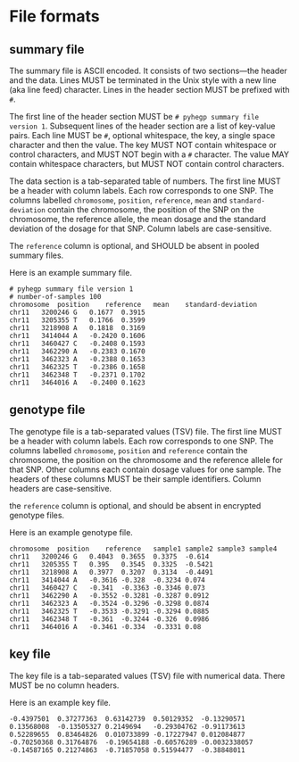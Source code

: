 # File formats
## summary file

The summary file is ASCII encoded. It consists of two sections—the header and the data. Lines MUST be terminated in the Unix style with a new line (aka line feed) character. Lines in the header section MUST be prefixed with `#`.

The first line of the header section MUST be `# pyhegp summary file version 1`. Subsequent lines of the header section are a list of key-value pairs. Each line MUST be `#`, optional whitespace, the key, a single space character and then the value. The key MUST NOT contain whitespace or control characters, and MUST NOT begin with a `#` character. The value MAY contain whitespace characters, but MUST NOT contain control characters.

The data section is a tab-separated table of numbers. The first line MUST be a header with column labels. Each row corresponds to one SNP. The columns labelled `chromosome`, `position`, `reference`, `mean` and `standard-deviation` contain the chromosome, the position of the SNP on the chromosome, the reference allele, the mean dosage and the standard deviation of the dosage for that SNP. Column labels are case-sensitive.

The `reference` column is optional, and SHOULD be absent in pooled summary files.

Here is an example summary file.
```
# pyhegp summary file version 1
# number-of-samples 100
chromosome	position	reference	mean	standard-deviation
chr11	3200246	G	0.1677	0.3915
chr11	3205355	T	0.1766	0.3599
chr11	3218908	A	0.1818	0.3169
chr11	3414044	A	-0.2420	0.1606
chr11	3460427	C	-0.2408	0.1593
chr11	3462290	A	-0.2383	0.1670
chr11	3462323	A	-0.2388	0.1653
chr11	3462325	T	-0.2386	0.1658
chr11	3462348	T	-0.2371	0.1702
chr11	3464016	A	-0.2400	0.1623
```

## genotype file

The genotype file is a tab-separated values (TSV) file. The first line MUST be a header with column labels. Each row corresponds to one SNP. The columns labelled `chromosome`, `position` and `reference` contain the chromosome, the position on the chromosome and the reference allele for that SNP. Other columns each contain dosage values for one sample. The headers of these columns MUST be their sample identifiers. Column headers are case-sensitive.

the `reference` column is optional, and should be absent in encrypted genotype files.

Here is an example genotype file.
```
chromosome	position	reference	sample1 sample2 sample3 sample4
chr11	3200246	G	0.4043	0.3655	0.3375	-0.614
chr11	3205355	T	0.395	0.3545	0.3325	-0.5421
chr11	3218908	A	0.3977	0.3207	0.3134	-0.4491
chr11	3414044	A	-0.3616	-0.328	-0.3234	0.074
chr11	3460427	C	-0.341	-0.3363	-0.3346	0.073
chr11	3462290	A	-0.3552	-0.3281	-0.3287	0.0912
chr11	3462323	A	-0.3524	-0.3296	-0.3298	0.0874
chr11	3462325	T	-0.3533	-0.3291	-0.3294	0.0885
chr11	3462348	T	-0.361	-0.3244	-0.326	0.0986
chr11	3464016	A	-0.3461	-0.334	-0.3331	0.08
```

## key file

The key file is a tab-separated values (TSV) file with numerical data. There MUST be no column headers.

Here is an example key file.
```
-0.4397501	0.37277363	0.63142739	0.50129352	-0.13290571
0.13568008	-0.13505327	0.2149694	-0.29304762	-0.91173613
0.52289655	0.83464826	0.010733899	-0.17227947	0.012084877
-0.70250368	0.31764876	-0.19654188	-0.60576289	-0.0032338057
-0.14587165	0.21274863	-0.71857058	0.51594477	-0.38848011
```
